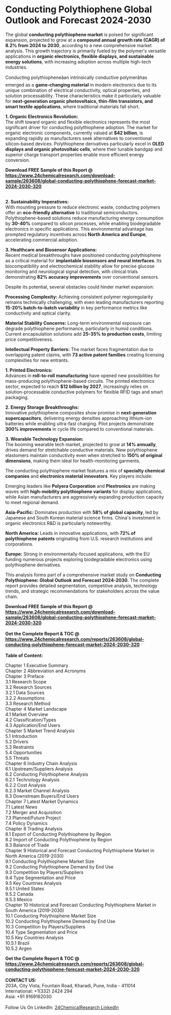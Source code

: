 <h1>Conducting Polythiophene Global Outlook and Forecast 2024-2030</h1><p>The global <strong>conducting polythiophene market</strong> is poised for significant expansion, projected to grow at a <strong>compound annual growth rate (CAGR) of 8.2% from 2024 to 2030</strong>, according to a new comprehensive market analysis. This growth trajectory is primarily fueled by the polymer's versatile applications in <strong>organic electronics, flexible displays, and sustainable energy solutions</strong>, with increasing adoption across multiple high-tech industries.</p><p>Conducting polythiopheneâan intrinsically conductive polymerâhas emerged as a <strong>game-changing material</strong> in modern electronics due to its unique combination of electrical conductivity, optical properties, and solution processability. These characteristics make it particularly valuable for <strong>next-generation organic photovoltaics, thin-film transistors, and smart textile applications</strong>, where traditional materials fall short.</p><p><strong>1. Organic Electronics Revolution:</strong><br>
The shift toward organic and flexible electronics represents the most significant driver for conducting polythiophene adoption. The market for organic electronic components, currently valued at <strong>$42 billion</strong>, is expanding rapidly as manufacturers seek alternatives to conventional silicon-based devices. Polythiophene derivatives particularly excel in <strong>OLED displays and organic photovoltaic cells</strong>, where their tunable bandgap and superior charge transport properties enable more efficient energy conversion.</p><div><b>Download FREE Sample of this Report @ 
            <a href="https://www.24chemicalresearch.com/download-sample/263608/global-conducting-polythiophene-forecast-market-2024-2030-320">
            https://www.24chemicalresearch.com/download-sample/263608/global-conducting-polythiophene-forecast-market-2024-2030-320</a></b></div><br><p><strong>2. Sustainability Imperatives:</strong><br>
With mounting pressure to reduce electronic waste, conducting polymers offer an <strong>eco-friendly alternative</strong> to traditional semiconductors. Polythiophene-based solutions reduce manufacturing energy consumption by <strong>30-40%</strong> compared to silicon processes, while enabling biodegradable electronics in specific applications. This environmental advantage has prompted regulatory incentives across <strong>North America and Europe</strong>, accelerating commercial adoption.</p><p><strong>3. Healthcare and Biosensor Applications:</strong><br>
Recent medical breakthroughs have positioned conducting polythiophene as a critical material for <strong>implantable biosensors and neural interfaces</strong>. Its biocompatibility and electrochemical stability allow for precise glucose monitoring and neurological signal detection, with clinical trials demonstrating <strong>82% accuracy improvements</strong> over conventional sensors.</p><p>Despite its potential, several obstacles could hinder market expansion:</p><p><strong>Processing Complexity:</strong> Achieving consistent polymer regioregularity remains technically challenging, with even leading manufacturers reporting <strong>15-20% batch-to-batch variability</strong> in key performance metrics like conductivity and optical clarity.</p><p><strong>Material Stability Concerns:</strong> Long-term environmental exposure can degrade polythiophene performance, particularly in humid conditions. Current encapsulation solutions add <strong>25-35% to production costs</strong>, limiting price competitiveness.</p><p><strong>Intellectual Property Barriers:</strong> The market faces fragmentation due to overlapping patent claims, with <strong>73 active patent families</strong> creating licensing complexities for new entrants.</p><p><strong>1. Printed Electronics:</strong><br>
Advances in <strong>roll-to-roll manufacturing</strong> have opened new possibilities for mass-producing polythiophene-based circuits. The printed electronics sector, expected to reach <strong>$12 billion by 2027</strong>, increasingly relies on solution-processable conductive polymers for flexible RFID tags and smart packaging.</p><p><strong>2. Energy Storage Breakthroughs:</strong><br>
Innovative polythiophene composites show promise in <strong>next-generation supercapacitors</strong>, delivering energy densities approaching lithium-ion batteries while enabling ultra-fast charging. Pilot projects demonstrate <strong>300% improvements</strong> in cycle life compared to conventional materials.</p><p><strong>3. Wearable Technology Expansion:</strong><br>
The booming wearable tech market, projected to grow at <strong>14% annually</strong>, drives demand for stretchable conductive materials. New polythiophene elastomers maintain conductivity even when stretched to <strong>150% of original dimensions</strong>, making them ideal for health-monitoring garments.</p><p>The conducting polythiophene market features a mix of <strong>specialty chemical companies</strong> and <strong>electronics material innovators</strong>. Key players include:</p><p>Emerging leaders like <strong>Polyera Corporation</strong> and <strong>Plextronics</strong> are making waves with <strong>high-mobility polythiophene variants</strong> for display applications, while Asian manufacturers are aggressively expanding production capacity to meet regional demand.</p><p><strong>Asia-Pacific:</strong> Dominates production with <strong>58% of global capacity</strong>, led by Japanese and South Korean material science firms. China's investment in organic electronics R&amp;D is particularly noteworthy.</p><p><strong>North America:</strong> Leads in innovative applications, with <strong>72% of polythiophene patents</strong> originating from U.S. research institutions and corporations.</p><p><strong>Europe:</strong> Strong in environmentally-focused applications, with the EU funding numerous projects exploring biodegradable electronics using polythiophene derivatives.</p><p>This analysis forms part of a comprehensive market study on <strong>Conducting Polythiophene: Global Outlook and Forecast 2024-2030</strong>. The complete report provides detailed segmentation, competitive analysis, technology trends, and strategic recommendations for stakeholders across the value chain.</p><div><b>Download FREE Sample of this Report @ 
            <a href="https://www.24chemicalresearch.com/download-sample/263608/global-conducting-polythiophene-forecast-market-2024-2030-320">
            https://www.24chemicalresearch.com/download-sample/263608/global-conducting-polythiophene-forecast-market-2024-2030-320</a></b></div><br><div><b>Get the Complete Report & TOC @ 
            <a href="https://www.24chemicalresearch.com/reports/263608/global-conducting-polythiophene-forecast-market-2024-2030-320">
            https://www.24chemicalresearch.com/reports/263608/global-conducting-polythiophene-forecast-market-2024-2030-320</a></b></div><br>
            <b>Table of Content:</b><p>Chapter 1 Executive Summary<br />
Chapter 2 Abbreviation and Acronyms<br />
Chapter 3 Preface<br />
3.1 Research Scope<br />
3.2 Research Sources<br />
3.2.1 Data Sources<br />
3.2.2 Assumptions<br />
3.3 Research Method<br />
Chapter 4 Market Landscape<br />
4.1 Market Overview<br />
4.2 Classification/Types<br />
4.3 Application/End Users<br />
Chapter 5 Market Trend Analysis<br />
5.1 Introduction<br />
5.2 Drivers<br />
5.3 Restraints<br />
5.4 Opportunities<br />
5.5 Threats<br />
Chapter 6 Industry Chain Analysis<br />
6.1 Upstream/Suppliers Analysis<br />
6.2 Conducting Polythiophene Analysis<br />
6.2.1 Technology Analysis<br />
6.2.2 Cost Analysis<br />
6.2.3 Market Channel Analysis<br />
6.3 Downstream Buyers/End Users<br />
Chapter 7 Latest Market Dynamics<br />
7.1 Latest News<br />
7.2 Merger and Acquisition<br />
7.3 Planned/Future Project<br />
7.4 Policy Dynamics<br />
Chapter 8 Trading Analysis<br />
8.1 Export of Conducting Polythiophene by Region<br />
8.2 Import of Conducting Polythiophene by Region<br />
8.3 Balance of Trade<br />
Chapter 9 Historical and Forecast Conducting Polythiophene Market in North America (2019-2030)<br />
9.1 Conducting Polythiophene Market Size<br />
9.2 Conducting Polythiophene Demand by End Use<br />
9.3 Competition by Players/Suppliers<br />
9.4 Type Segmentation and Price<br />
9.5 Key Countries Analysis<br />
9.5.1 United States<br />
9.5.2 Canada<br />
9.5.3 Mexico<br />
Chapter 10 Historical and Forecast Conducting Polythiophene Market in South America (2019-2030)<br />
10.1 Conducting Polythiophene Market Size<br />
10.2 Conducting Polythiophene Demand by End Use<br />
10.3 Competition by Players/Suppliers<br />
10.4 Type Segmentation and Price<br />
10.5 Key Countries Analysis<br />
10.5.1 Brazil<br />
10.5.2 Argen</p><div><b>Get the Complete Report & TOC @ 
            <a href="https://www.24chemicalresearch.com/reports/263608/global-conducting-polythiophene-forecast-market-2024-2030-320">
            https://www.24chemicalresearch.com/reports/263608/global-conducting-polythiophene-forecast-market-2024-2030-320</a></b></div><br><b>CONTACT US:</b><br>
            203A, City Vista, Fountain Road, Kharadi, Pune, India - 411014<br>
            International: +1(332) 2424 294<br>
            Asia: +91 9169162030 <br><br>
            Follow Us On LinkedIn: <a href="https://www.linkedin.com/company/24chemicalresearch/">24ChemicalResearch LinkedIn</a>